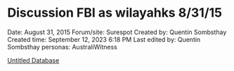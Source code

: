 # Discussion FBI as wilayahks 8/31/15

Date: August 31, 2015
Forum/site: Surespot
Created by: Quentin Sombsthay
Created time: September 12, 2023 6:18 PM
Last edited by: Quentin Sombsthay
personas: AustraliWitness

[Untitled Database](Discussion%20FBI%20as%20wilayahks%208%2031%2015%20a6b70f86d3e0487290e4eb9c9fa1970c/Untitled%20Database%20236e1825b94b49b18c275cef8ef5c4f6.csv)